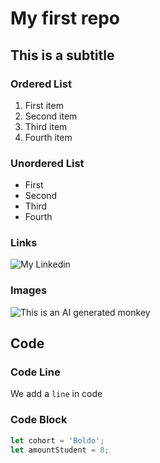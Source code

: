 # My first repo
## This is a subtitle


### Ordered List
1. First item
2. Second item
3. Third item
4. Fourth item

### Unordered List
- First
- Second
- Third
- Fourth

### Links
![My Linkedin](https://www.linkedin.com/in/jahzyjahzerah/)

### Images
![This is an AI generated monkey](https://pasa.org/wp-content/uploads/2021/03/Vervet-Monkey-Foundation-credit-Kyle-2.jpg)

## Code

### Code Line 
We add a `line` in code

### Code Block
```js
let cohort = 'Boldo';
let amountStudent = 8;
```
